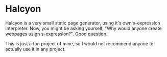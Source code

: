 # Halcyon

Halcyon is a very small static page generator, using it's own s-expression interpreter.
Now, you might be asking yourself, "Why would anyone create webpages usign s-expression?". Good question.

This is just a fun project of mine, so I would not recommend anyone to actually use it in any project.
